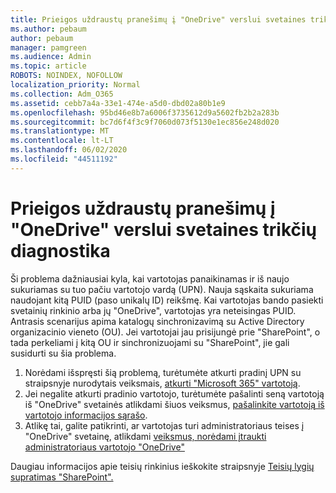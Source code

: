 ```yaml
---
title: Prieigos uždraustų pranešimų į "OneDrive" verslui svetaines trikčių diagnostika
ms.author: pebaum
author: pebaum
manager: pamgreen
ms.audience: Admin
ms.topic: article
ROBOTS: NOINDEX, NOFOLLOW
localization_priority: Normal
ms.collection: Adm_O365
ms.assetid: cebb7a4a-33e1-474e-a5d0-dbd02a80b1e9
ms.openlocfilehash: 95bd46e8b7a6006f3735612d9a5602fb2b2a283b
ms.sourcegitcommit: bc7d6f4f3c9f7060d073f5130e1ec856e248d020
ms.translationtype: MT
ms.contentlocale: lt-LT
ms.lasthandoff: 06/02/2020
ms.locfileid: "44511192"
---
```

# <a name="troubleshooting-access-denied-messages-to-onedrive-for-business-sites"></a>Prieigos uždraustų pranešimų į "OneDrive" verslui svetaines trikčių diagnostika

Ši problema dažniausiai kyla, kai vartotojas panaikinamas ir iš naujo sukuriamas su tuo pačiu vartotojo vardą (UPN). Nauja sąskaita sukuriama naudojant kitą PUID (paso unikalų ID) reikšmę. Kai vartotojas bando pasiekti svetainių rinkinio arba jų "OneDrive", vartotojas yra neteisingas PUID. Antrasis scenarijus apima katalogų sinchronizavimą su Active Directory organizacinio vieneto (OU). Jei vartotojai jau prisijungė prie "SharePoint", o tada perkeliami į kitą OU ir sinchronizuojami su "SharePoint", jie gali susidurti su šia problema.

1. Norėdami išspręsti šią problemą, turėtumėte atkurti pradinį UPN su straipsnyje nurodytais veiksmais, [atkurti "Microsoft 365" vartotoją](https://docs.microsoft.com/microsoft-365/admin/add-users/restore-user).
2. Jei negalite atkurti pradinio vartotojo, turėtumėte pašalinti seną vartotoją iš "OneDrive" svetainės atlikdami šiuos veiksmus, [pašalinkite vartotoją iš vartotojo informacijos sąrašo](). 
3. Atlikę tai, galite patikrinti, ar vartotojas turi administratoriaus teises į "OneDrive" svetainę, atlikdami [veiksmus, norėdami įtraukti administratoriaus vartotojo "OneDrive"](https://docs.microsoft.com/sharepoint/manage-user-profiles)

Daugiau informacijos apie teisių rinkinius ieškokite straipsnyje [Teisių lygių supratimas "SharePoint".](https://docs.microsoft.com/sharepoint/understanding-permission-levels)
